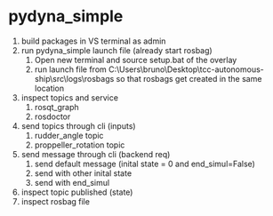 # pydyna_simple

1. build packages in VS terminal as admin
2. run pydyna_simple launch file (already start rosbag)
    1. Open new terminal and source setup.bat of the overlay
    2. run launch file
    from C:\Users\bruno\Desktop\tcc-autonomous-ship\src\logs\rosbags
    so that rosbags get created in the same location
3. inspect topics and service
    1. rosqt_graph
    2. rosdoctor
4. send topics through cli (inputs)
    1. rudder_angle topic
    2. proppeller_rotation topic
5. send message through cli (backend req)
    1. send default message (inital state = 0 and end_simul=False)
    2. send with other inital state
    3. send with end_simul
6. inspect topic published (state)
7. inspect rosbag file

